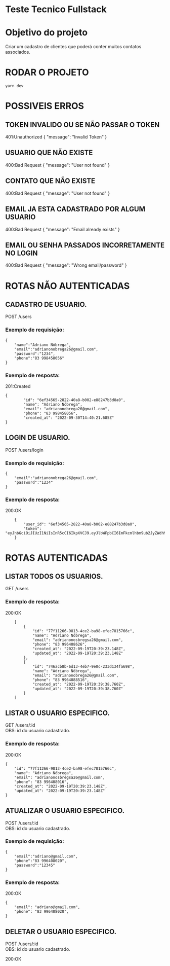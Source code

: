 # Teste Tecnico Fullstack


# Objetivo do projeto
  Criar um cadastro de clientes que poderá conter muitos contatos associados.
  
   # RODAR O PROJETO
   	yarn dev
  
  # POSSIVEIS ERROS
  
  ## TOKEN INVALIDO OU SE NÃO PASSAR O TOKEN
  401:Unauthorized
  	{
	"message": "Invalid Token"
	}
	
  ## USUARIO QUE NÃO EXISTE
  
  400:Bad Request
  	{
	"message": "User not found"
	}
	
 ## CONTATO QUE NÃO EXISTE	
 400:Bad Request
  	{
	"message": "User not found"
	}
	
## EMAIL JA ESTA CADASTRADO POR ALGUM USUARIO
400:Bad Request
  	{
	"message": "Email already exists"
	}
	
## EMAIL OU SENHA PASSADOS INCORRETAMENTE NO LOGIN
400:Bad Request
  	{
		"message": "Wrong email/password"
	}

# ROTAS NÃO AUTENTICADAS

## CADASTRO DE USUARIO.

POST /users

### Exemplo de requisição:

	{
		"name":"Adriano Nóbrega",
		"email":"adrianonobrega26@gmail.com",
		"password":"1234",
		"phone":"83 998458056"
	}

### Exemplo de resposta:
201:Created

	{
			"id": "6ef34565-2822-40a8-b002-e88247b3d8a0",
			"name": "Adriano Nóbrega",
			"email": "adrianonobrega26@gmail.com",
			"phone": "83 998458056",
			"created_at": "2022-09-30T14:40:21.685Z"
	}

## LOGIN DE USUARIO.


POST /users/login

### Exemplo de requisição:

	{
		"email":"adrianonobrega26@gmail.com",
		"password":"1234"
	}

### Exemplo de resposta:
200:OK

		{
			"user_id": "6ef34565-2822-40a8-b002-e88247b3d8a0",
			"token": "eyJhbGciOiJIUzI1NiIsInR5cCI6IkpXVCJ9.eyJlbWFpbCI6ImFkcmlhbm9ub2JyZWdhMjasdsdsdasdsaddsFsdsSFDFF"
		}
		
# ROTAS AUTENTICADAS

## LISTAR TODOS OS USUARIOS.

GET /users

### Exemplo de resposta:
200:OK

		[
			{
				"id": "77f11266-9813-4ce2-ba98-efec7815766c",
				"name": "Adriano Nóbrega",
				"email": "adrianonosbregsa26@gmail.com",
				"phone": "83 996408626",
				"created_at": "2022-09-19T20:39:23.148Z",
				"updated_at": "2022-09-19T20:39:23.148Z"
			},
			{
				"id": "746acb8b-6d13-4eb7-9e0c-233d134fa698",
				"name": "Adriano Nóbrega",
				"email": "adrianonobrega26@gmail.com",
				"phone": "83 9964088516",
				"created_at": "2022-09-19T20:39:38.760Z",
				"updated_at": "2022-09-19T20:39:38.760Z"
			}
		]

## LISTAR O USUARIO ESPECIFICO.

GET /users/:id <br>
OBS: id do usuario cadastrado.

### Exemplo de resposta:
200:OK

	{
		"id": "77f11266-9813-4ce2-ba98-efec7815766c",
		"name": "Adriano Nóbrega",
		"email": "adrianonosbregsa26@gmail.com",
		"phone": "83 996408016",
		"created_at": "2022-09-19T20:39:23.148Z",
		"updated_at": "2022-09-19T20:39:23.148Z"
	}


## ATUALIZAR O USUARIO ESPECIFICO.
POST /users/:id <br>
OBS: id do usuario cadastrado.

### Exemplo de requisição:

	{
		"email":"adriano@gmail.com",
		"phone":"83 996408020",
		"password":"12345"
	}

### Exemplo de resposta:
200:OK

	{
		"email": "adriano@gmail.com",
		"phone": "83 996408020",
	}
	

## DELETAR O USUARIO ESPECIFICO.
POST /users/:id <br>
OBS: id do usuario cadastrado.

200:OK

